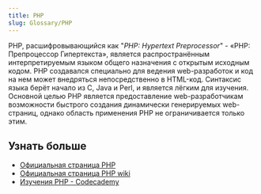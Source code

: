 ```yaml
---
title: PHP
slug: Glossary/PHP
---
```


PHP, расшифровывающийся как "_PHP: Hypertext Preprocessor_" - «PHP: Препроцессор Гипертекста», является распространённым интерпретируемым языком общего назначения с открытым исходным кодом. PHP создавался специально для ведения web-разработок и код на нем может внедряться непосредственно в HTML-код. Синтаксис языка берёт начало из C, Java и Perl, и является лёгким для изучения. Основной целью PHP является предоставление web-разработчикам возможности быстрого создания динамически генерируемых web-страниц, однако область применения PHP не ограничивается только этим.

## Узнать больше

- [Официальная страница PHP](https://www.php.net/manual/ru/preface.php)
- [Официальная страница PHP wiki](https://www.php.net/manual/ru/preface.php)
- [Изучения PHP - Codecademy](https://www.codecademy.com/learn/learn-php)
